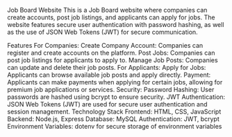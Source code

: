 Job Board Website
This is a Job Board website where companies can create accounts, post job listings, and applicants can apply for jobs. The website features secure user authentication with password hashing, as well as the use of JSON Web Tokens (JWT) for secure communication.

Features
For Companies:
Create Company Account: Companies can register and create accounts on the platform.
Post Jobs: Companies can post job listings for applicants to apply to.
Manage Job Posts: Companies can update and delete their job posts.
For Applicants:
Apply for Jobs: Applicants can browse available job posts and apply directly.
Payment: Applicants can make payments when applying for certain jobs, allowing for premium job applications or services.
Security:
Password Hashing: User passwords are hashed using bcrypt to ensure security.
JWT Authentication: JSON Web Tokens (JWT) are used for secure user authentication and session management.
Technology Stack
Frontend: HTML, CSS, JavaScript
Backend: Node.js, Express
Database: MySQL
Authentication: JWT, bcrypt
Environment Variables: dotenv for secure storage of environment variables

